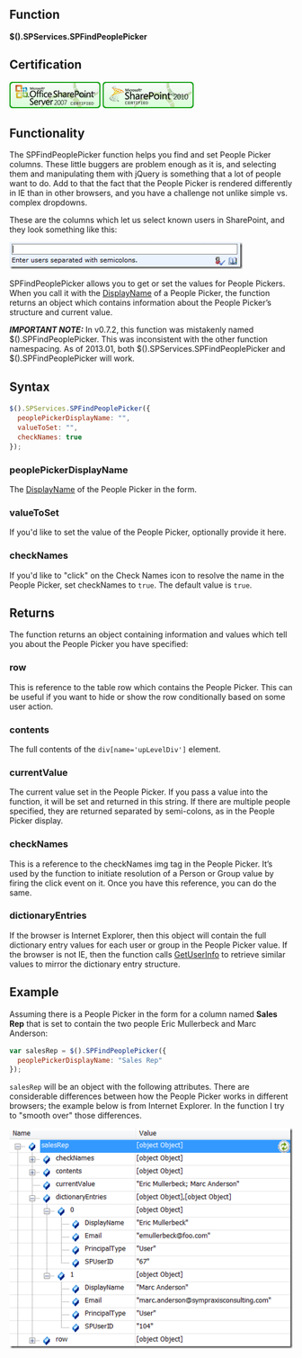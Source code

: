 ## Function

**$().SPServices.SPFindPeoplePicker**

## Certification

[![Certified for SharePoint 2007](/docs/img/sp2007-cert.jpg "Certified for SharePoint 2007")](/docs/glossary/index.md#Certification) [![Certified for SharePoint 2010](/docs/img/sp2010-cert.jpg "Certified for SharePoint 2010")](/docs/glossary/index.md#Certification)

## Functionality

The SPFindPeoplePicker function helps you find and set People Picker columns. These little buggers are problem enough as it is, and selecting them and manipulating them with jQuery is something that a lot of people want to do. Add to that the fact that the People Picker is rendered differently in IE than in other browsers, and you have a challenge not unlike simple vs. complex dropdowns.

These are the columns which let us select known users in SharePoint, and they look something like this:

![](/docs/value-added/img/SPFindPeoplePicker1.png)

SPFindPeoplePicker allows you to get or set the values for People Pickers. When you call it with the [DisplayName](/docs/glossary/index.md#DisplayName) of a People Picker, the function returns an object which contains information about the People Picker’s structure and current value.

**_IMPORTANT NOTE:_** In v0.7.2, this function was mistakenly named $().SPFindPeoplePicker. This was inconsistent with the other function namespacing. As of 2013.01, both $().SPServices.SPFindPeoplePicker and $().SPFindPeoplePicker will work.

## Syntax

``` javascript
$().SPServices.SPFindPeoplePicker({  
  peoplePickerDisplayName: "",  
  valueToSet: "",  
  checkNames: true  
});
```

### peoplePickerDisplayName
The [DisplayName](/docs/glossary/index.md#DisplayName) of the People Picker in the form.   

### valueToSet
If you'd like to set the value of the People Picker, optionally provide it here.   

### checkNames
If you'd like to "click" on the Check Names icon to resolve the name in the People Picker, set checkNames to `true`. The default value is `true`.

## Returns

The function returns an object containing information and values which tell you about the People Picker you have specified:

### row

This is reference to the table row which contains the People Picker. This can be useful if you want to hide or show the row conditionally based on some user action.

### contents

The full contents of the `div[name='upLevelDiv']` element.

### currentValue

The current value set in the People Picker. If you pass a value into the function, it will be set and returned in this string. If there are multiple people specified, they are returned separated by semi-colons, as in the People Picker display.

### checkNames

This is a reference to the checkNames img tag in the People Picker. It’s used by the function to initiate resolution of a Person or Group value by firing the click event on it. Once you have this reference, you can do the same.

### dictionaryEntries

If the browser is Internet Explorer, then this object will contain the full dictionary entry values for each user or group in the People Picker value. If the browser is not IE, then the function calls [GetUserInfo](/docs/core/api/UserGroup.md) to retrieve similar values to mirror the dictionary entry structure.

## Example

Assuming there is a People Picker in the form for a column named **Sales Rep** that is set to contain the two people Eric Mullerbeck and Marc Anderson:

``` javascript
var salesRep = $().SPFindPeoplePicker({  
  peoplePickerDisplayName: "Sales Rep"  
});
```

`salesRep` will be an object with the following attributes. There are considerable differences between how the People Picker works in different browsers; the example below is from Internet Explorer. In the function I try to "smooth over" those differences.

![](/docs/value-added/img/SPFindPeoplePicker2.png)
